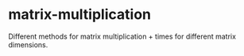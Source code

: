 # matrix-multiplication
Different methods for matrix multiplication + times for different matrix dimensions.
